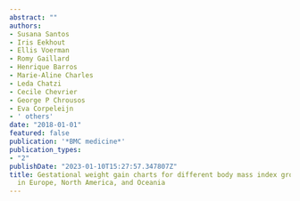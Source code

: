 ```yaml
---
abstract: ""
authors:
- Susana Santos
- Iris Eekhout
- Ellis Voerman
- Romy Gaillard
- Henrique Barros
- Marie-Aline Charles
- Leda Chatzi
- Cecile Chevrier
- George P Chrousos
- Eva Corpeleijn
- ' others'
date: "2018-01-01"
featured: false
publication: '*BMC medicine*'
publication_types:
- "2"
publishDate: "2023-01-10T15:27:57.347807Z"
title: Gestational weight gain charts for different body mass index groups for women
  in Europe, North America, and Oceania
---
```


